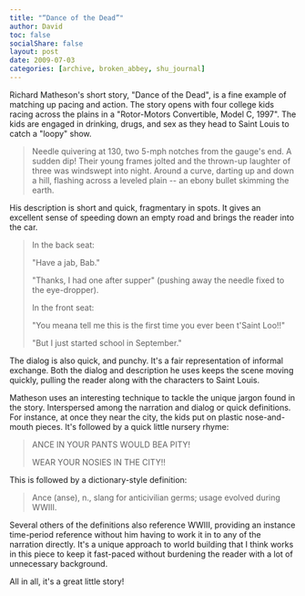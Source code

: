 ```yaml
---
title: "“Dance of the Dead”"
author: David
toc: false
socialShare: false
layout: post
date: 2009-07-03
categories: [archive, broken_abbey, shu_journal]
---
```


Richard Matheson's short story, "Dance of the Dead", is a fine example of
matching up pacing and action. The story opens with four college kids racing
across the plains in a "Rotor-Motors Convertible, Model C, 1997". The kids are
engaged in drinking, drugs, and sex as they head to Saint Louis to catch a
"loopy" show.

> Needle quivering at 130, two 5-mph notches from the gauge's end. A sudden dip!
> Their young frames jolted and the thrown-up laughter of three was windswept
> into night. Around a curve, darting up and down a hill, flashing across a
> leveled plain -- an ebony bullet skimming the earth.

His description is short and quick, fragmentary in spots. It gives an excellent
sense of speeding down an empty road and brings the reader into the car.

> In the back seat:
>
> "Have a jab, Bab."
>
> "Thanks, I had one after supper" (pushing away the needle fixed to the
> eye-dropper).
>
> In the front seat:
>
> "You meana tell me this is the first time you ever been t'Saint Loo!!"
>
> "But I just started school in September."

The dialog is also quick, and punchy. It's a fair representation of informal
exchange. Both the dialog and description he uses keeps the scene moving
quickly, pulling the reader along with the characters to Saint Louis.

Matheson uses an interesting technique to tackle the unique jargon found in the
story. Interspersed among the narration and dialog or quick definitions. For
instance, at once they near the city, the kids put on plastic nose-and-mouth
pieces. It's followed by a quick little nursery rhyme:

> ANCE IN YOUR PANTS WOULD BEA PITY!
>
> WEAR YOUR NOSIES IN THE CITY!!

This is followed by a dictionary-style definition:

> Ance (anse), n., slang for anticivilian germs; usage evolved during WWIII.

Several others of the definitions also reference WWIII, providing an instance
time-period reference without him having to work it in to any of the narration
directly. It's a unique approach to world building that I think works in this
piece to keep it fast-paced without burdening the reader with a lot of
unnecessary background.

All in all, it's a great little story!

